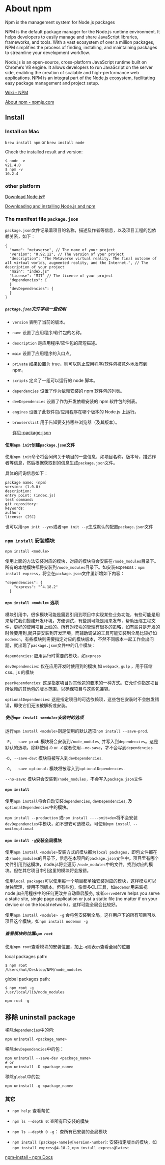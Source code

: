 # About npm

Npm is the management system for Node.js packages

NPM is the default package manager for the Node.js runtime environment. It helps developers to easily manage and share JavaScript libraries, frameworks, and tools. With a vast ecosystem of over a million packages, NPM simplifies the process of finding, installing, and maintaining packages to streamline your development workflow.


Node.js is an open-source, cross-platform JavaScript runtime built on Chrome’s V8 engine. It allows developers to run JavaScript on the server side, enabling the creation of scalable and high-performance web applications. NPM is an integral part of the Node.js ecosystem, facilitating easy package management and project setup.

[Wiki - NPM](https://en.wikipedia.org/wiki/Npm)

[About npm - npmjs.com](https://www.npmjs.com/about)


## Install

### Install on Mac

`brew install npm` or  `brew install node`

Check the installed result and version:

```
$ node -v
v21.4.0
$ npm -v
10.2.4
```

### other platform
[Download Node.js®](https://nodejs.org/en/)

[Downloading and installing Node.js and npm](https://docs.npmjs.com/downloading-and-installing-node-js-and-npm)


### The manifest file `package.json`

`package.json`文件记录着项目的名称，描述及作者等信息，以及项目工程的包依赖关系，如下：

```
{
  "name": "metaverse", // The name of your project
  "version": "0.92.12", // The version of your project
  "description": "The Metaverse virtual reality. The final outcome of all virtual worlds, augmented reality, and the Internet.", // The description of your project
  "main": "index.js"
  "license": "MIT" // The license of your project
  "dependencies": {
  }
  "devDependencies": {
  }
}
```

##### `package.json`文件字段一些说明

* `version` 表明了当前的版本。
* `name` 设置了应用程序/软件包的名称。
* `description` 是应用程序/软件包的简短描述。
* `main` 设置了应用程序的入口点。
* `private` 如果设置为 true，则可以防止应用程序/软件包被意外地发布到 npm。
* `scripts` 定义了一组可以运行的 node 脚本。
* `dependencies` 设置了作为依赖安装的 npm 软件包的列表。
* `devDependencies` 设置了作为开发依赖安装的 npm 软件包的列表。
* `engines` 设置了此软件包/应用程序在哪个版本的 Node.js 上运行。
* `browserslist` 用于告知要支持哪些浏览器（及其版本）。

	[详见-package-json](https://docs.npmjs.com/cli/v10/configuring-npm/package-json)

#### 使用`npm init`创建`package.json`文件

使用`npm init`命令将会问询关于项目的一些信息，如项目名称，版本号，描述作者等信息，然后根据获取到的信息生成`package.json`文件。

具体的问询信息如下：

```
package name: (npm) 
version: (1.0.0) 
description: 
entry point: (index.js) 
test command: 
git repository: 
keywords: 
author: 
license: (ISC) 
```

也可以用`npm init --yes`或者`npm init --y`生成默认的配置`package.json`文件

### `npm install` 安装模块

`npm install <module>`

使用上面的方法安装对应的模块，对应的模块将会安装在`/node_modules`目录下。所有的本地模块都将安装到`/node_modules`目录下。如安装expresss：`npm install express`，将会在`package.json`文件里新增如下内容：

```
"dependencies": {
    "express": "^4.18.2"
  }
```

#### `npm install <module>` 选项

模块引用中，很多模块可能是需要引用到项目中实现某些业务功能，有些可能是用来帮忙我们搭建开发环境，方便调试，有些则可能是用来发布，帮助压缩工程文件，更好的使用项目上线的。所有对模块的管理有很多的策略，如有些只是开发的时候要用到,就只要安装到开发环境，而辅助调试的工具可能安装到全局比较好如`nodemon`，有些模块则需要指定对应的模块版本，不然不同版本一起工作会出问题，就出现了`package.json`文件中的几个模块：

`dependencies`: 应用运行时需要的模块，如`express`

`devDependencies`: 仅在应用开发时使用到的模块,如 `webpack`, `gulp` ，用于压缩 css、js 的模块

`peerDependencies`: 这是指定项目对其他包的要求的一种方式。它允许你指定项目所依赖的其他包的版本范围，以确保项目与这些包兼容。

`optionalDependencies`: 这是指定项目的可选依赖项，这些包在安装时不会触发错误，即使它们无法被解析或安装。

##### 使用`npm install <module>`安装时的选项

运行`npm install <module>`则是使用的默认选项`npm install --save-prod`.

`-P, --save-prod`: 模块将会安装到`/node_modules`, 并写入到`dependencies`。这是默认的选项，除非使用`-D` or `-O`或者使用`--no-save`，才不会写到`dependencies`

`-D, --save-dev`: 模块将被写入到`devDependencies`.

`-O, --save-optional`: 模块将被写入到`optionalDependencies`.

`--no-save`: 模块只会安装到`/node_modules`，不会写入`package.json`文件

#### `npm install`

使用`npm install`将会自动安装`dependencies`, `devDependencies`, 及`optionalDependencies`中的模块。

`npm install --production` 或`npm install ----omit=dev`将不会安装`devDependencies`中模块，如不想安可选模块，可使用`npm install --omit=optional`

#### `npm install -g`安装全局模块

使用`npm install <module>`安装方式的模块都为`local packages`，即包文件都在本`/node_modules`的目录下，信息在本项目的`package.json`文件中。项目里有哪个文件引用到这模块，node.js将会遍历 `/node_modules`中的文件，找到对应的模块。但在其它项目中引这里的模块将会报错。

使用`local packages`可以使用每一个项目都单独安装对应的模块，这样模块可以单独管理，使用不同版本。但有些包，像很多CLI工具，如`nodemon`用来监视node.js应用程序中的任何更改并自动重启服务, 或者`serve`serve helps you serve a static site, single page application or just a static file (no matter if on your device or on the local network)，这样可能全局会比较好。

使用`npm install <module> -g` 会将包安装到全局，这样用户下的所有项目可以项目这个模块，如`npm install nodemon -g`

##### 查看模块的位置`npm root`

使用`npm root`查看模块的安装位置，加上`-g`则表示查看全局的位置

local packages path:

```
$ npm root
/Users/hut/Desktop/NPM/node_modules
```

global packages path:

```
$ npm root -g
/usr/local/lib/node_modules
```

`npm root -g`

## 移除 uninstall package

移除`dependencies`中的包:

`npm uninstall <package_name>`

移除`devDependencies`中的包：

```
npm uninstall --save-dev <package_name>
# or
npm uninstall -D <package_name>
```

移除`global`中的包

`npm uninstall -g <package_name>`

### 其它

* `npm help`: 查看帮忙
* `npm ls --depth 0`: 查所有已安装的模块
* `npm ls --depth 0 -g`： 查所有已安装的全局模块

* `npm install [package-name]@[version-number]`: 安装指定版本的模块，如`npm install express@4.18.2`, `npm install express@latest`



[npm-install - npm Docs](https://docs.npmjs.com/cli/v10/commands/npm-install)


















































































































